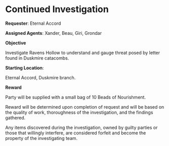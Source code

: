 # Continued Investigation

**Requester**: Eternal Accord

**Assigned Agents**: Xander, Beau, Giri, Grondar

**Objective**

Investigate Ravens Hollow to understand and gauge threat posed by letter found in Duskmire catacombs.

**Starting Location**:

Eternal Accord, Duskmire branch.  

**Reward**

Party will be supplied with a small bag of 10 Beads of Nourishment.

Reward will be determined upon completion of request and will be based on the quality of work, thoroughness of the investigation, and the findings gathered.

Any items discovered during the investigation, owned by guilty parties or those that willingly interfere, are considered forfeit and become the property of the investigating team.